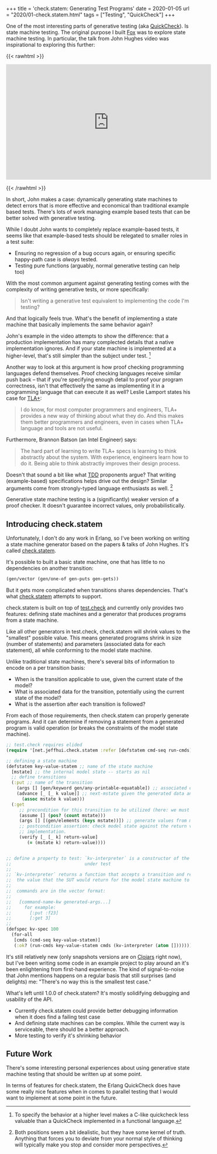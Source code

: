 +++
title = 'check.statem: Generating Test Programs'
date = 2020-01-05
url = "2020/01-check.statem.html"
tags = ["Testing", "QuickCheck"]
+++

One of the most interesting parts of generative testing (aka
[QuickCheck][QuickCheck]). Is state machine testing. The original purpose I
built [Fox][Fox] was to explore state machine testing. In particular, the talk
from John Hughes video was inspirational to exploring this further:

{{< rawhtml >}}

<p>
<iframe class="center lit" width="560" height="315"
src="https://www.youtube-nocookie.com/embed/zi0rHwfiX1Q" frameborder="0"
allow="accelerometer; autoplay; encrypted-media; gyroscope; picture-in-picture"
allowfullscreen></iframe>
</p>
{{< /rawhtml >}}

In short, John makes a case: dynamically generating state machines to detect
errors that is more effective and economical than traditional example based
tests. There's lots of work managing example based tests that can be better
solved with generative testing.

While I doubt John wants to completely replace example-based tests, it seems
like that example-based tests should be relegated to smaller roles in a test
suite:

- Ensuring no regression of a bug occurs again, or ensuring specific happy-path
  case is _always_ tested.
- Testing pure functions (arguably, normal generative testing can help too)

With the most common argument against generating testing comes with the
complexity of writing generative tests, or more specifically:

> Isn't writing a generative test equivalent to implementing the code I'm
> testing?

And that logically feels true. What's the benefit of implementing a state
machine that basically implements the same behavior again?

John's example in the video attempts to show the difference: that a production
implementation has many complected details that a native implementation ignores.
And if your state machine is implemented at a higher-level, that's still simpler
than the subject under test. [^1]

Another way to look at this argument is how proof checking programming languages
defend themselves. Proof checking languages receive similar push back – that if
you're specifying enough detail to proof your program correctness, isn't that
effectively the same as implementing it in a programming language that can
execute it as well? Leslie Lamport states his case for [TLA+][TLA+]:

> I do know, for most computer programmers and engineers, TLA+ provides a new
> way of thinking about what they do. And this makes them better programmers and
> engineers, even in cases when TLA+ language and tools are not useful.

Furthermore, Brannon Batson (an Intel Engineer) says:

> The hard part of learning to write TLA+ specs is learning to think abstractly
> about the system. With experience, engineers learn how to do it. Being able to
> think abstractly improves their design process.

Doesn't that sound a bit like what [TDD][TDD] proponents argue? That writing
(example-based) specifications helps drive out the design? Similar arguments
come from strongly-typed language enthusiasts as well. [^2]

Generative state machine testing is a (significantly) weaker version of a proof
checker. It doesn't guarantee incorrect values, only probabilistically.

## Introducing check.statem

Unfortunately, I don't do any work in Erlang, so I've been working on writing a
state machine generator based on the papers & talks of John Hughes. It's called
[check.statem][check.statem].

It's possible to built a basic state machine, one that has little to no
dependencies on another transition:

```clojure
(gen/vector (gen/one-of gen-puts gen-gets))
```

But it gets more complicated when transitions shares dependencies. That's what
[check.statem][check.statem] attempts to support.

check.statem is built on top of [test.check][test.check] and currently only
provides two features: defining state machines and a generator that produces
programs from a state machine.

Like all other generators in test.check, check.statem will shrink values to the
"smallest" possible value. This means generated programs shrink in size (number
of statements) and parameters (associated data for each statement), all while
conforming to the model state machine.

Unlike traditional state machines, there's several bits of information to encode
on a per transition basis:

- When is the transition applicable to use, given the current state of the
  model?
- What is associated data for the transition, potentially using the current
  state of the model?
- What is the assertion after each transition is followed?

From each of those requirements, then check.statem can properly generate
programs. And it can determine if removing a statement from a generated program
is valid operation (or breaks the constraints of the model state machine).

```clojure
;; test.check requires elided
(require '[net.jeffhui.check.statem :refer [defstatem cmd-seq run-cmds]])

;; defining a state machine
(defstatem key-value-statem ;; name of the state machine
  [mstate] ;; the internal model state -- starts as nil
  ;; define transitions
  (:put ;; name of the transition
    (args [] [gen/keyword gen/any-printable-equatable]) ;; associated data generators for this transition
    (advance [_ [_ k value]] ;; next-mstate given the generated data and the current mstate
      (assoc mstate k value)))
  (:get
     ;; precondition for this transition to be utilized (here: we must have stored something)
     (assume [] (pos? (count mstate)))
     (args [] [(gen/elements (keys mstate))]) ;; generate values from model state
     ;; postcondition assertion: check model state against the return value of the subject-under-test
     ;; implementation.
     (verify [_ [_ k] return-value]
        (= (mstate k) return-value))))


;; define a property to test: `kv-interpreter` is a constructor of the subject
;;                            under test
;;
;; `kv-interpreter` returns a function that accepts a transition and returns
;;  the value that the SUT would return for the model state machine to verify.
;;
;;  commands are in the vector format:
;;
;;   [command-name-kw generated-args...]
;;     for example:
;;       [:put :f23]
;;       [:get 3]
;;
(defspec kv-spec 100
  (for-all
   [cmds (cmd-seq key-value-statem)]
   (:ok? (run-cmds key-value-statem cmds (kv-interpreter (atom []))))))
```

It's still relatively new (only snapshots versions are on
[Clojars][check.statem.clojars] right now), but I've been writing some code in
an example project to play around an it's been enlightening from first-hand
experience. The kind of signal-to-noise that John mentions happens on a regular
basis that still surprises (and delights) me: "There's no way this is the
smallest test case."

What's left until 1.0.0 of check.statem? It's mostly solidifying debugging and
usability of the API.

- Currently check.statem could provide better debugging information when it does
  find a failing test case
- And defining state machines can be complex. While the current way is
  serviceable, there should be a better approach.
- More testing to verify it's shrinking behavior

## Future Work

There's some interesting personal experiences about using generative state
machine testing that should be written up at some point.

In terms of features for check.statem, the Erlang QuickCheck does have some
really nice features when in comes to parallel testing that I would want to
implement at some point in the future.

[QuickCheck]: https://hackage.haskell.org/package/QuickCheck
[Fox]: http://github.com/jeffh/Fox
[TLA+]: http://lamport.azurewebsites.net/video/intro.html
[TDD]: https://en.wikipedia.org/wiki/Test-driven_development
[check.statem]: https://github.com/jeffh/check.statem
[test.check]: https://github.com/clojure/test.check
[check.statem.clojars]: https://clojars.org/net.jeffhui/check.statem

[^1]: To specify the behavior at a higher level makes a C-like quickcheck less
    valuable than a QuickCheck implemented in a functional language.

[^2]: Both positions seem a bit idealistic, but they have some kernel of truth.
    Anything that forces you to deviate from your normal style of thinking will
    typically make you stop and consider more perspectives.
